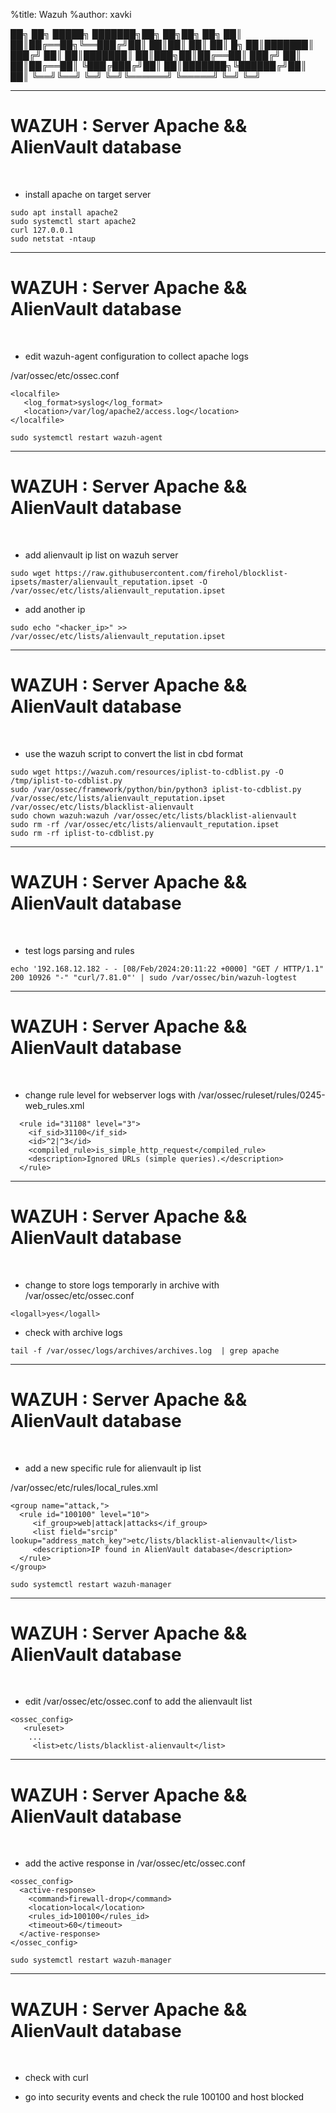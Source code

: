 %title: Wazuh
%author: xavki


██╗    ██╗ █████╗ ███████╗██╗   ██╗██╗  ██╗
██║    ██║██╔══██╗╚══███╔╝██║   ██║██║  ██║
██║ █╗ ██║███████║  ███╔╝ ██║   ██║███████║
██║███╗██║██╔══██║ ███╔╝  ██║   ██║██╔══██║
╚███╔███╔╝██║  ██║███████╗╚██████╔╝██║  ██║
 ╚══╝╚══╝ ╚═╝  ╚═╝╚══════╝ ╚═════╝ ╚═╝  ╚═╝
                                           

-----------------------------------------------------------------------------------------------------------                   

# WAZUH : Server Apache && AlienVault database

<br>

* install apache on target server

```
sudo apt install apache2
sudo systemctl start apache2
curl 127.0.0.1
sudo netstat -ntaup
```


-----------------------------------------------------------------------------------------------------------                   

# WAZUH : Server Apache && AlienVault database

<br>

* edit wazuh-agent configuration to collect apache logs

/var/ossec/etc/ossec.conf

```
<localfile> 
   <log_format>syslog</log_format> 
   <location>/var/log/apache2/access.log</location> 
</localfile>
```

```
sudo systemctl restart wazuh-agent
```

-----------------------------------------------------------------------------------------------------------                   

# WAZUH : Server Apache && AlienVault database

<br>

* add alienvault ip list on wazuh server

```
sudo wget https://raw.githubusercontent.com/firehol/blocklist-ipsets/master/alienvault_reputation.ipset -O /var/ossec/etc/lists/alienvault_reputation.ipset
```

* add another ip

```
sudo echo "<hacker_ip>" >> /var/ossec/etc/lists/alienvault_reputation.ipset
```

-----------------------------------------------------------------------------------------------------------                   

# WAZUH : Server Apache && AlienVault database

<br>

* use the wazuh script to convert the list in cbd format

```
sudo wget https://wazuh.com/resources/iplist-to-cdblist.py -O /tmp/iplist-to-cdblist.py
sudo /var/ossec/framework/python/bin/python3 iplist-to-cdblist.py /var/ossec/etc/lists/alienvault_reputation.ipset /var/ossec/etc/lists/blacklist-alienvault
sudo chown wazuh:wazuh /var/ossec/etc/lists/blacklist-alienvault
sudo rm -rf /var/ossec/etc/lists/alienvault_reputation.ipset 
sudo rm -rf iplist-to-cdblist.py
```

-----------------------------------------------------------------------------------------------------------                   

# WAZUH : Server Apache && AlienVault database

<br>

* test logs parsing and rules

```
echo '192.168.12.182 - - [08/Feb/2024:20:11:22 +0000] "GET / HTTP/1.1" 200 10926 "-" "curl/7.81.0"' | sudo /var/ossec/bin/wazuh-logtest
```

-----------------------------------------------------------------------------------------------------------                   

# WAZUH : Server Apache && AlienVault database

<br>

* change rule level for webserver logs with /var/ossec/ruleset/rules/0245-web_rules.xml

```
  <rule id="31108" level="3">
    <if_sid>31100</if_sid>
    <id>^2|^3</id>
    <compiled_rule>is_simple_http_request</compiled_rule>
    <description>Ignored URLs (simple queries).</description>
  </rule>
```

-----------------------------------------------------------------------------------------------------------                   

# WAZUH : Server Apache && AlienVault database

<br>

* change to store logs temporarly in archive  with /var/ossec/etc/ossec.conf

```
<logall>yes</logall>
```

* check with archive logs

```
tail -f /var/ossec/logs/archives/archives.log  | grep apache
```

-----------------------------------------------------------------------------------------------------------                   

# WAZUH : Server Apache && AlienVault database

<br>

* add a new specific rule for alienvault ip list

/var/ossec/etc/rules/local_rules.xml

```
<group name="attack,"> 
  <rule id="100100" level="10"> 
     <if_group>web|attack|attacks</if_group> 
     <list field="srcip" lookup="address_match_key">etc/lists/blacklist-alienvault</list> 
     <description>IP found in AlienVault database</description> 
  </rule> 
</group>
```

```
sudo systemctl restart wazuh-manager
```


-----------------------------------------------------------------------------------------------------------                   

# WAZUH : Server Apache && AlienVault database

<br>

* edit /var/ossec/etc/ossec.conf to add the alienvault list

```
<ossec_config> 
   <ruleset> 
    ...
     <list>etc/lists/blacklist-alienvault</list>
```

-----------------------------------------------------------------------------------------------------------                   

# WAZUH : Server Apache && AlienVault database

<br>

* add the active response in /var/ossec/etc/ossec.conf

```
<ossec_config> 
  <active-response> 
    <command>firewall-drop</command> 
    <location>local</location> 
    <rules_id>100100</rules_id> 
    <timeout>60</timeout> 
  </active-response> 
</ossec_config>
```

```
sudo systemctl restart wazuh-manager
```

-----------------------------------------------------------------------------------------------------------                   

# WAZUH : Server Apache && AlienVault database

<br>

* check with curl

* go into security events and check the rule 100100 and host blocked
